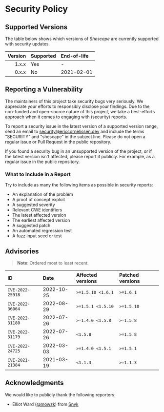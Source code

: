 # Security Policy

## Supported Versions

The table below shows which versions of _Shescape_ are currently supported with
security updates.

| Version | Supported | End-of-life |
| ------: | :-------- | :---------- |
|   1.x.x | Yes       | -           |
|   0.x.x | No        | 2021-02-01  |

## Reporting a Vulnerability

The maintainers of this project take security bugs very seriously. We appreciate
your efforts to responsibly disclose your findings. Due to the non-funded and
open-source nature of this project, we take a best-efforts approach when it
comes to engaging with (security) reports.

To report a security issue in the latest version of a supported version range,
send an email to [security@ericcornelissen.dev] and include the terms "SECURITY"
and "shescape" in the subject line. Please do not open a regular issue or Pull
Request in the public repository.

If you found a security bug in an unsupported version of the project, or if the
latest version isn't affected, please report it publicly. For example, as a
regular issue in the public repository.

### What to Include in a Report

Try to include as many the following items as possible in security reports:

- An explanation of the problem
- A proof of concept exploit
- A suggested severity
- Relevant CWE identifiers
- The latest affected version
- The earliest affected version
- A suggested patch
- An automated regression test
- A fuzz input seed or test

## Advisories

> **Note**: Ordered most to least recent.

| ID               | Date       | Affected versions | Patched versions |
| :--------------- | :--------- | :---------------- | :--------------- |
| `CVE-2022-25918` | 2022-10-25 | `>=1.5.10 <1.6.1` | `>=1.6.1`        |
| `CVE-2022-36064` | 2022-08-29 | `>=1.5.1 <1.5.10` | `>=1.5.10`       |
| `CVE-2022-31180` | 2022-07-26 | `>=1.4.0 <1.5.8`  | `>=1.5.8`        |
| `CVE-2022-31179` | 2022-07-26 | `<1.5.8`          | `>=1.5.8`        |
| `CVE-2022-24725` | 2022-03-03 | `>=1.4.0 <1.5.1`  | `>=1.5.1`        |
| `CVE-2021-21384` | 2021-03-19 | `<1.1.3`          | `>=1.1.3`        |

## Acknowledgments

We would like to publicly thank the following reporters:

- Elliot Ward ([@mowzk]) from [Snyk]

[@mowzk]: https://github.com/mowzk
[security@ericcornelissen.dev]: mailto:security@ericcornelissen.dev?subject=SECURITY%20%28shescape%29
[snyk]: https://snyk.io/
